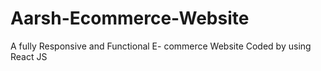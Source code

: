 # Aarsh-Ecommerce-Website
A fully Responsive and Functional E- commerce Website Coded by using React JS 

